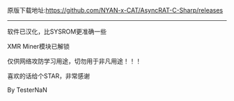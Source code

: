 原版下载地址:https://github.com/NYAN-x-CAT/AsyncRAT-C-Sharp/releases
____________________________________________________________________

软件已汉化，比SYSROM更准确一些

XMR Miner模块已解锁

仅供网络攻防学习用途，切勿用于非凡用途！！！

喜欢的话给个STAR，非常感谢

By TesterNaN

